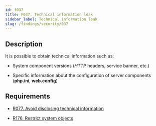 ```yaml
---
id: f037
title: F037. Technical information leak
sidebar_label: Technical information leak
slug: /findings/security/037
---
```


## Description

It is possible to obtain technical information such as:

- System component versions (*HTTP* headers, service banner, etc.)

- Specific information about the configuration of server components
(**php.ini**, **web.config**)

## Requirements

- [R077. Avoid disclosing technical information](https://fluidattacks.com/products/rules/list/077/)

- [R176. Restrict system objects](https://fluidattacks.com/products/rules/list/176/)
